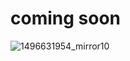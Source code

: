 # coming soon 

![1496631954_mirror10](https://github.com/user-attachments/assets/e9f0a404-7759-4377-b315-b3e9da452522)
